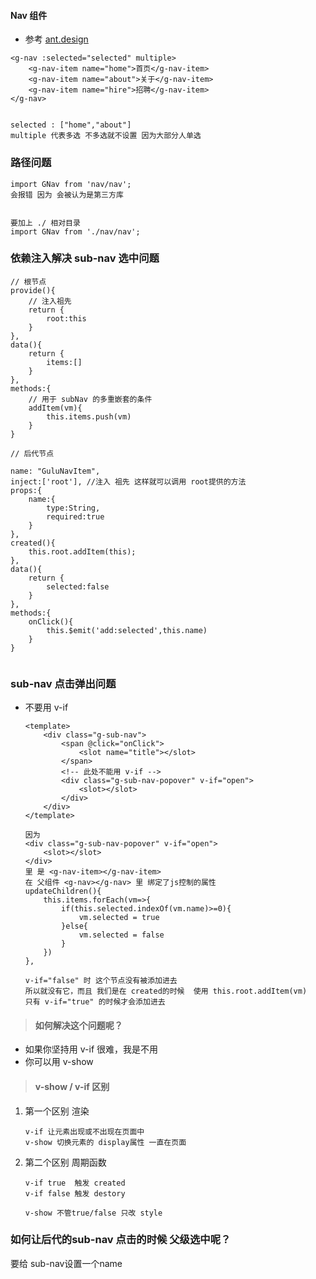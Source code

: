 #### Nav 组件

- 参考 [ant.design](https://ant.design/components/menu-cn/)

```
<g-nav :selected="selected" multiple>
    <g-nav-item name="home">首页</g-nav-item>
    <g-nav-item name="about">关于</g-nav-item>
    <g-nav-item name="hire">招聘</g-nav-item>
</g-nav>


selected : ["home","about"]
multiple 代表多选 不多选就不设置 因为大部分人单选 
```

### 路径问题

```
import GNav from 'nav/nav';
会报错 因为 会被认为是第三方库


要加上 ./ 相对目录
import GNav from './nav/nav';
```

### 依赖注入解决 sub-nav 选中问题

```
// 根节点
provide(){
    // 注入祖先
    return {
        root:this
    }
},
data(){
    return {
        items:[]
    }
},
methods:{
    // 用于 subNav 的多重嵌套的条件
    addItem(vm){
        this.items.push(vm)
    }
}

// 后代节点

name: "GuluNavItem",
inject:['root'], //注入 祖先 这样就可以调用 root提供的方法
props:{
    name:{
        type:String,
        required:true
    }
},
created(){
    this.root.addItem(this);
},
data(){
    return {
        selected:false
    }
},
methods:{
    onClick(){
        this.$emit('add:selected',this.name)
    }
}
        
```


### sub-nav 点击弹出问题 

- 不要用 v-if
    ```
    <template>
        <div class="g-sub-nav">
            <span @click="onClick">
                <slot name="title"></slot>
            </span>
            <!-- 此处不能用 v-if -->
            <div class="g-sub-nav-popover" v-if="open">
                <slot></slot>
            </div>
        </div>
    </template>
    
    因为
    <div class="g-sub-nav-popover" v-if="open">
        <slot></slot>
    </div>
    里 是 <g-nav-item></g-nav-item>
    在 父组件 <g-nav></g-nav> 里 绑定了js控制的属性
    updateChildren(){
        this.items.forEach(vm=>{
            if(this.selected.indexOf(vm.name)>=0){
                vm.selected = true
            }else{
                vm.selected = false
            }
        })
    },
    
    v-if="false" 时 这个节点没有被添加进去
    所以就没有它，而且 我们是在 created的时候  使用 this.root.addItem(vm)
    只有 v-if="true" 的时候才会添加进去
    ```
    
> #### 如何解决这个问题呢？

- 如果你坚持用 v-if 很难，我是不用
- 你可以用 v-show

> #### v-show / v-if 区别

1. 第一个区别 渲染 
    ```
    v-if 让元素出现或不出现在页面中 
    v-show 切换元素的 display属性 一直在页面
    ```

2. 第二个区别 周期函数
    ```
    v-if true  触发 created
    v-if false 触发 destory
    
    v-show 不管true/false 只改 style 
    ```
  
### 如何让后代的sub-nav 点击的时候 父级选中呢？

要给 sub-nav设置一个name
